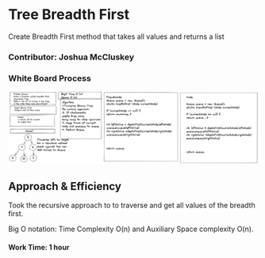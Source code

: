 # Tree Breadth First

Create Breadth First method that takes all values and returns a list

### Contributor: Joshua McCluskey

### White Board Process

![Whiteboard brackets](img/tree-breadth-first.png)

## Approach & Efficiency

Took the recursive approach to to traverse and get all values of the breadth first.

Big O notation: Time Complexity O(n) and Auxiliary Space complexity O(n).


#### Work Time: 1 hour